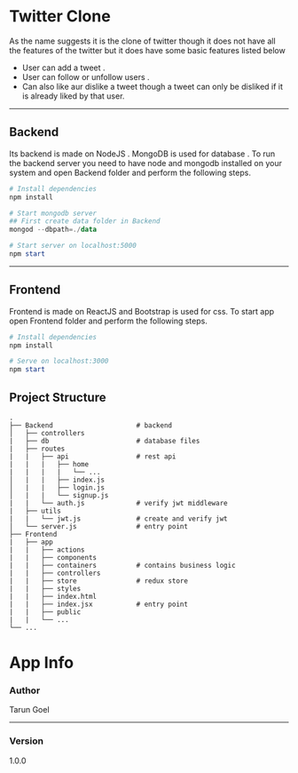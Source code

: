 # Twitter Clone
As the name suggests it is the clone of twitter 
though it does not have all the features of the twitter
but it does have some basic features listed below

* User can add a tweet .
* User can follow or unfollow users .
* Can also like aur dislike a tweet though a tweet can only be disliked if it is already liked by that user.

---

## Backend 
Its backend is made on NodeJS . MongoDB is used for database . To run the backend server you need to have node and mongodb installed on your system and open Backend folder and perform the following steps.

```powershell
# Install dependencies
npm install

# Start mongodb server
## First create data folder in Backend  
mongod --dbpath=./data

# Start server on localhost:5000
npm start
```

---

## Frontend
Frontend is made on ReactJS and Bootstrap is used for css. To start app open Frontend folder and perform the following steps.

```powershell
# Install dependencies
npm install

# Serve on localhost:3000
npm start
```


## Project Structure
    .
    ├── Backend                     # backend
    │   ├── controllers              
    |   ├── db                      # database files
    |   ├── routes  
    |   |   ├── api                 # rest api              
    |   |   |   ├── home                
    |   |   |   |   └── ...    
    │   |   |   ├── index.js       
    │   |   |   ├── login.js       
    │   |   |   └── signup.js       
    |   |   └── auth.js             # verify jwt middleware
    |   ├── utils                   
    |   |   └── jwt.js              # create and verify jwt
    │   └── server.js               # entry point
    ├── Frontend                          
    |   ├── app                                    
    |   |   ├── actions  
    |   |   ├── components                
    |   |   ├── containers          # contains business logic
    |   |   ├── controllers         
    |   |   ├── store               # redux store
    |   |   ├── styles
    |   |   ├── index.html
    |   |   ├── index.jsx           # entry point
    |   |   ├── public              
    |   |   └── ...
    └── ...


# App Info
### Author 
Tarun Goel

---

### Version 
1.0.0

